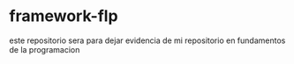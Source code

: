 # framework-flp
este repositorio sera para dejar evidencia de mi repositorio en fundamentos de la programacion
